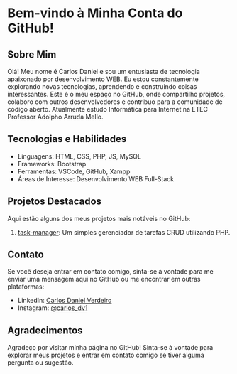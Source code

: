 # Bem-vindo à Minha Conta do GitHub!

## Sobre Mim
Olá! Meu nome é Carlos Daniel e sou um entusiasta de tecnologia apaixonado por desenvolvimento WEB. Eu estou constantemente explorando novas tecnologias, aprendendo e construindo coisas interessantes. Este é o meu espaço no GitHub, onde compartilho projetos, colaboro com outros desenvolvedores e contribuo para a comunidade de código aberto. Atualmente estudo Informática para Internet na ETEC Professor Adolpho Arruda Mello.

## Tecnologias e Habilidades
- Linguagens: HTML, CSS, PHP, JS, MySQL
- Frameworks: Bootstrap
- Ferramentas: VSCode, GitHub, Xampp
- Áreas de Interesse: Desenvolvimento WEB Full-Stack

## Projetos Destacados
Aqui estão alguns dos meus projetos mais notáveis no GitHub:

1. [task-manager](https://github.com/carlos-verdeiro/task-manager): Um simples gerenciador de tarefas CRUD utilizando PHP.

## Contato
Se você deseja entrar em contato comigo, sinta-se à vontade para me enviar uma mensagem aqui no GitHub ou me encontrar em outras plataformas:

- LinkedIn: [Carlos Daniel Verdeiro](https://www.linkedin.com/in/carlos-daniel-verdeiro/)
- Instagram: [@carlos_dv1](https://www.instagram.com/carlos_dv1/)

## Agradecimentos
Agradeço por visitar minha página no GitHub! Sinta-se à vontade para explorar meus projetos e entrar em contato comigo se tiver alguma pergunta ou sugestão.
